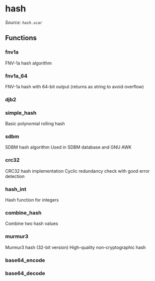 # hash

*Source: `hash.scar`*

## Functions

### fnv1a

FNV-1a hash algorithm

### fnv1a_64

FNV-1a hash with 64-bit output (returns as string to avoid overflow)

### djb2

### simple_hash

Basic polynomial rolling hash

### sdbm

SDBM hash algorithm
Used in SDBM database and GNU AWK

### crc32

CRC32 hash implementation
Cyclic redundancy check with good error detection

### hash_int

Hash function for integers

### combine_hash

Combine two hash values

### murmur3

Murmur3 hash (32-bit version)
High-quality non-cryptographic hash

### base64_encode

### base64_decode

